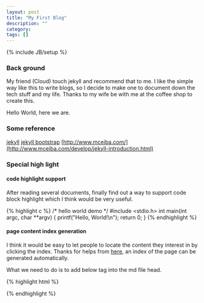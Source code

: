 ```yaml
---
layout: post
title: "My First Blog"
description: ""
category: 
tags: []
---
```

{% include JB/setup %}

<div id="category"></div>

### Back ground

My friend (Cloud) touch jekyll and recommend that to me. I like the simple way like this to write blogs, so I decide to make one to document down the tech stuff and my life.  Thanks to my wife be with me at the coffee shop to create this.

Hello World, here we are.

### Some reference

[jekyll](#)
[jekyll bootstrap](http://jekyllbootstrap.com/)
[http://www.mceiba.com/](http://www.mceiba.com/develop/jekyll-introduction.html)

### Special high light

#### code highlight support

After reading several documents, finally find out a way to support code block highlight which I think would be very useful.

{% highlight c %}
/* hello world demo */
#include <stdio.h>
int main(int argc, char **argv)
{
    printf("Hello, World!\n");
    return 0;
}
{% endhighlight %}

#### page content index generation

I think it would be easy to let people to locate the content they interest in by clicking the index. Thanks for helps from [here](https://gist.github.com/allwefantasy/6238442), an index of the page can be generated automatically.

What we need to do is to add below tag into the md file head.

{% highlight html %}
<div id="category"></div>
{% endhighlight %}

